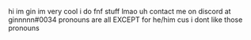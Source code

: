 hi im gin im very cool
i do fnf stuff
lmao
uh contact me on discord at ginnnnn#0034
pronouns are all EXCEPT for he/him cus i dont like those pronouns
